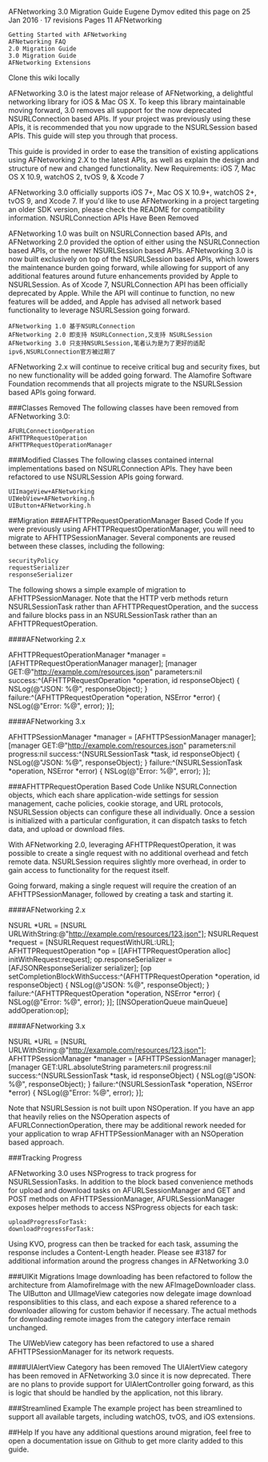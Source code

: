 AFNetworking 3.0 Migration Guide
Eugene Dymov edited this page on 25 Jan 2016 · 17 revisions
Pages 11
AFNetworking

    Getting Started with AFNetworking
    AFNetworking FAQ
    2.0 Migration Guide
    3.0 Migration Guide
    AFNetworking Extensions

Clone this wiki locally

AFNetworking 3.0 is the latest major release of AFNetworking, a delightful networking library for iOS & Mac OS X. To keep this library maintainable moving forward, 3.0 removes all support for the now deprecated NSURLConnection based APIs. If your project was previously using these APIs, it is recommended that you now upgrade to the NSURLSession based APIs. This guide will step you through that process.

This guide is provided in order to ease the transition of existing applications using AFNetworking 2.X to the latest APIs, as well as explain the design and structure of new and changed functionality.
New Requirements: iOS 7, Mac OS X 10.9, watchOS 2, tvOS 9, & Xcode 7

AFNetworking 3.0 officially supports iOS 7+, Mac OS X 10.9+, watchOS 2+, tvOS 9, and Xcode 7. If you'd like to use AFNetworking in a project targeting an older SDK version, please check the README for compatibility information.
NSURLConnection APIs Have Been Removed

AFNetworking 1.0 was built on NSURLConnection based APIs, and AFNetworking 2.0 provided the option of either using the NSURLConnection based APIs, or the newer NSURLSession based APIs. AFNetworking 3.0 is now built exclusively on top of the NSURLSession based APIs, which lowers the maintenance burden going forward, while allowing for support of any additional features around future enhancements provided by Apple to NSURLSession. As of Xcode 7, NSURLConnection API has been officially deprecated by Apple. While the API will continue to function, no new features will be added, and Apple has advised all network based functionality to leverage NSURLSession going forward.

	AFNetworking 1.0 基于NSURLConnection  
	AFNetworking 2.0 即支持 NSURLConnection,又支持 NSURLSession
	AFNetworking 3.0 只支持NSURLSession,笔者认为是为了更好的适配ipv6,NSURLConnection官方被过期了 
 

AFNetworking 2.x will continue to receive critical bug and security fixes, but no new functionality will be added going forward. The Alamofire Software Foundation recommends that all projects migrate to the NSURLSession based APIs going forward.

###Classes Removed The following classes have been removed from AFNetworking 3.0:

    AFURLConnectionOperation
    AFHTTPRequestOperation
    AFHTTPRequestOperationManager

###Modified Classes The following classes contained internal implementations based on NSURLConnection APIs. They have been refactored to use NSURLSession APIs going forward.

    UIImageView+AFNetworking
    UIWebView+AFNetworking.h
    UIButton+AFNetworking.h

##Migration ###AFHTTPRequestOperationManager Based Code If you were previously using AFHTTPRequestOperationManager, you will need to migrate to AFHTTPSessionManager. Several components are reused between these classes, including the following:

    securityPolicy
    requestSerializer
    responseSerializer

The following shows a simple example of migration to AFHTTPSessionManager. Note that the HTTP verb methods return NSURLSessionTask rather than AFHTTPRequestOperation, and the success and failure blocks pass in an NSURLSessionTask rather than an AFHTTPRequestOperation.


####AFNetworking 2.x

AFHTTPRequestOperationManager *manager = [AFHTTPRequestOperationManager manager];
[manager GET:@"http://example.com/resources.json" parameters:nil success:^(AFHTTPRequestOperation *operation, id responseObject) {
    NSLog(@"JSON: %@", responseObject);
} failure:^(AFHTTPRequestOperation *operation, NSError *error) {
    NSLog(@"Error: %@", error);
}];

####AFNetworking 3.x

AFHTTPSessionManager *manager = [AFHTTPSessionManager manager];
[manager GET:@"http://example.com/resources.json" parameters:nil progress:nil success:^(NSURLSessionTask *task, id responseObject) {
    NSLog(@"JSON: %@", responseObject);
} failure:^(NSURLSessionTask *operation, NSError *error) {
    NSLog(@"Error: %@", error);
}];

###AFHTTPRequestOperation Based Code Unlike NSURLConnection objects, which each share application-wide settings for session management, cache policies, cookie storage, and URL protocols, NSURLSession objects can configure these all individually. Once a session is initialized with a particular configuration, it can dispatch tasks to fetch data, and upload or download files.

With AFNetworking 2.0, leveraging AFHTTPRequestOperation, it was possible to create a single request with no additional overhead and fetch remote data. NSURLSession requires slightly more overhead, in order to gain access to functionality for the request itself.

Going forward, making a single request will require the creation of an AFHTTPSessionManager, followed by creating a task and starting it.

####AFNetworking 2.x

NSURL *URL = [NSURL URLWithString:@"http://example.com/resources/123.json"];
NSURLRequest *request = [NSURLRequest requestWithURL:URL];
AFHTTPRequestOperation *op = [[AFHTTPRequestOperation alloc] initWithRequest:request];
op.responseSerializer = [AFJSONResponseSerializer serializer];
[op setCompletionBlockWithSuccess:^(AFHTTPRequestOperation *operation, id responseObject) {
    NSLog(@"JSON: %@", responseObject);
} failure:^(AFHTTPRequestOperation *operation, NSError *error) {
    NSLog(@"Error: %@", error);
}];
[[NSOperationQueue mainQueue] addOperation:op];

####AFNetworking 3.x

NSURL *URL = [NSURL URLWithString:@"http://example.com/resources/123.json"];
AFHTTPSessionManager *manager = [AFHTTPSessionManager manager];
[manager GET:URL.absoluteString parameters:nil progress:nil success:^(NSURLSessionTask *task, id responseObject) {
    NSLog(@"JSON: %@", responseObject);
} failure:^(NSURLSessionTask *operation, NSError *error) {
    NSLog(@"Error: %@", error);
}];

Note that NSURLSession is not built upon NSOperation. If you have an app that heavily relies on the NSOperation aspects of AFURLConnectionOperation, there may be additional rework needed for your application to wrap AFHTTPSessionManager with an NSOperation based approach.

###Tracking Progress

AFNetworking 3.0 uses NSProgress to track progress for NSURLSessionTasks. In addition to the block based convenience methods for upload and download tasks on AFURLSessionManager and GET and POST methods on AFHTTPSessionManager, AFURLSessionManager exposes helper methods to access NSProgress objects for each task:

    uploadProgressForTask:
    downloadProgressForTask:

Using KVO, progress can then be tracked for each task, assuming the response includes a Content-Length header. Please see #3187 for additional information around the progress changes in AFNetworking 3.0

###UIKit Migrations Image downloading has been refactored to follow the architecture from AlamofireImage with the new AFImageDownloader class. The UIButton and UIImageView categories now delegate image download responsiblities to this class, and each expose a shared reference to a downloader allowing for custom behavior if necessary. The actual methods for downloading remote images from the category interface remain unchanged.

The UIWebView category has been refactored to use a shared AFHTTPSessionManager for its network requests.

####UIAlertView Category has been removed The UIAlertView category has been removed in AFNetworking 3.0 since it is now deprecated. There are no plans to provide support for UIAlertController going forward, as this is logic that should be handled by the application, not this library.

###Streamlined Example The example project has been streamlined to support all available targets, including watchOS, tvOS, and iOS extensions.

##Help If you have any additional questions around migration, feel free to open a documentation issue on Github to get more clarity added to this guide.
